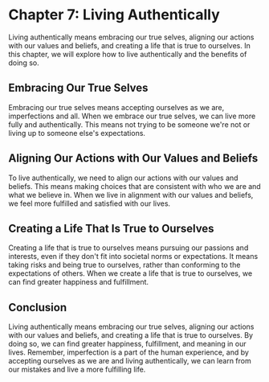 Chapter 7: Living Authentically
===============================

Living authentically means embracing our true selves, aligning our actions with our values and beliefs, and creating a life that is true to ourselves. In this chapter, we will explore how to live authentically and the benefits of doing so.

Embracing Our True Selves
-------------------------

Embracing our true selves means accepting ourselves as we are, imperfections and all. When we embrace our true selves, we can live more fully and authentically. This means not trying to be someone we're not or living up to someone else's expectations.

Aligning Our Actions with Our Values and Beliefs
------------------------------------------------

To live authentically, we need to align our actions with our values and beliefs. This means making choices that are consistent with who we are and what we believe in. When we live in alignment with our values and beliefs, we feel more fulfilled and satisfied with our lives.

Creating a Life That Is True to Ourselves
-----------------------------------------

Creating a life that is true to ourselves means pursuing our passions and interests, even if they don't fit into societal norms or expectations. It means taking risks and being true to ourselves, rather than conforming to the expectations of others. When we create a life that is true to ourselves, we can find greater happiness and fulfillment.

Conclusion
----------

Living authentically means embracing our true selves, aligning our actions with our values and beliefs, and creating a life that is true to ourselves. By doing so, we can find greater happiness, fulfillment, and meaning in our lives. Remember, imperfection is a part of the human experience, and by accepting ourselves as we are and living authentically, we can learn from our mistakes and live a more fulfilling life.


